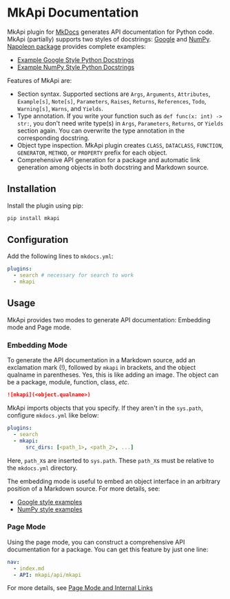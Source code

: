 # MkApi Documentation

MkApi plugin for [MkDocs](https://www.mkdocs.org/) generates API documentation for Python code. MkApi (partially) supports two styles of docstrings: [Google](http://google.github.io/styleguide/pyguide.html#38-comments-and-docstrings) and [NumPy](https://numpydoc.readthedocs.io/en/latest/format.html#docstring-standard). [Napoleon package](https://sphinxcontrib-napoleon.readthedocs.io/en/latest/index.html#) provides complete examples:

* [Example Google Style Python Docstrings](https://sphinxcontrib-napoleon.readthedocs.io/en/latest/example_google.html#example-google)
* [Example NumPy Style Python Docstrings](https://sphinxcontrib-napoleon.readthedocs.io/en/latest/example_numpy.html#example-numpy)

Features of MkApi are:

* Section syntax. Supported sections are `Args`, `Arguments`, `Attributes`, `Example[s]`, `Note[s]`, `Parameters`, `Raises`, `Returns`, `References`, `Todo`, `Warning[s]`, `Warns`, and `Yields`.
* Type annotation. If you write your function such as `def func(x: int) -> str:`, you don't need write type(s) in `Args`, `Parameters`, `Returns`, or `Yields` section again. You can overwrite the type annotation in the corresponding docstring.
* Object type inspection. MkApi plugin creates `CLASS`, `DATACLASS`, `FUNCTION`, `GENERATOR`, `METHOD`, or `PROPERTY` prefix for each object.
* Comprehensive API generation for a package and automatic link generation among objects in both docstring and Markdown source.


## Installation

Install the plugin using pip:

~~~bash
pip install mkapi
~~~

## Configuration

Add the following lines to `mkdocs.yml`:

~~~yml
plugins:
  - search # necessary for search to work
  - mkapi
~~~

## Usage

MkApi provides two modes to generate API documentation: Embedding mode and Page mode.

### Embedding Mode

To generate the API documentation in a Markdown source, add an exclamation mark (!), followed by `mkapi` in brackets, and the object qualname in parentheses. Yes, this is like adding an image. The object can be a package, module, function, class, *etc*.

~~~markdown
![mkapi](<object.qualname>)
~~~

MkApi imports objects that you specify. If they aren't in the `sys.path`, configure `mkdocs.yml` like below:

~~~yml
plugins:
  - search
  - mkapi:
      src_dirs: [<path_1>, <path_2>, ...]
~~~

Here, `path_X`s are inserted to `sys.path`. These `path_X`s must be relative to the `mkdocs.yml` directory.

The embedding mode is useful to embed an object interface in an arbitrary position of a Markdown source. For more details, see:

* [Google style examples](examples/google_style.md)
* [NumPy style examples](examples/numpy_style.md)

### Page Mode

Using the page mode, you can construct a comprehensive API documentation for a package. You can get this feature by just one line:

~~~yaml
nav:
  - index.md
  - API: mkapi/api/mkapi
~~~

For more details, see [Page Mode and Internal Links](usage/page.md)
